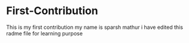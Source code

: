 # First-Contribution
This is my first contribution
my name is sparsh mathur
i have edited this radme file for learning purpose 
